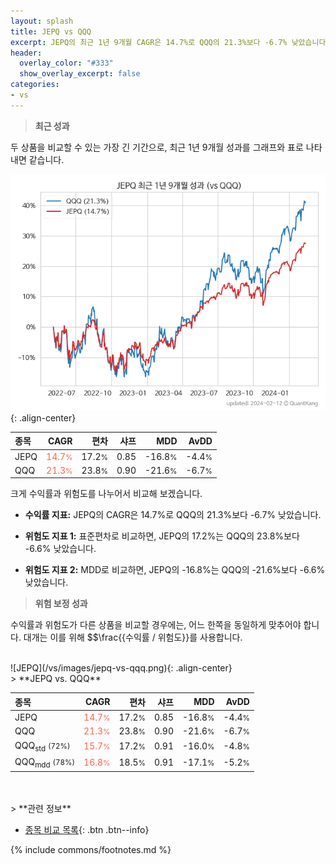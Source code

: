 ```yaml
---
layout: splash
title: JEPQ vs QQQ
excerpt: JEPQ의 최근 1년 9개월 CAGR은 14.7%로 QQQ의 21.3%보다 -6.7% 낮았습니다.
header:
  overlay_color: "#333"
  show_overlay_excerpt: false
categories:
- vs
---
```


> **최근 성과**

두 상품을 비교할 수 있는 가장 긴 기간으로, 최근 1년 9개월 성과를 그래프와 표로 나타내면 같습니다.

![JEPQ](/vs/images/jepq-vs-qqq_dual.png){: .align-center}

| **종목** | **CAGR** | **편차** | **샤프** | **MDD** | **AvDD** |
| :------------ | ------: | -----------: | -------: | ------: | -------: |
| JEPQ | <span style="color: tomato">14.7<small>%</small></span> | 17.2<small>%</small> | 0.85 | -16.8<small>%</small> | -4.4<small>%</small> |
| QQQ | <span style="color: tomato">21.3<small>%</small></span> | 23.8<small>%</small> | 0.90 | -21.6<small>%</small> | -6.7<small>%</small> |

<!-- more -->

크게 수익률과 위험도를 나누어서 비교해 보겠습니다.

- **수익률 지표:** JEPQ의 CAGR은 14.7%로 QQQ의 21.3%보다 -6.7% 낮았습니다.

- **위험도 지표 1:** 표준편차로 비교하면, JEPQ의 17.2%는  QQQ의 23.8%보다 -6.6% 낮았습니다.

- **위험도 지표 2:** MDD로 비교하면, JEPQ의 -16.8%는  QQQ의 -21.6%보다 -6.6% 낮았습니다.

> **위험 보정 성과**

수익률과 위험도가 다른 상품을 비교할 경우에는, 어느 한쪽을 동일하게 맞추어야 합니다. 대개는 이를 위해 $$\frac{{수익률 / 위험도}}를 사용합니다.

<br>
![JEPQ](/vs/images/jepq-vs-qqq.png){: .align-center}

<br>
> **JEPQ vs. QQQ**



| **종목** | **CAGR** | **편차** | **샤프** | **MDD** | **AvDD** |
| :------------ | ------: | -----------: | -------: | ------: | -------: |
| JEPQ | <span style="color: tomato">14.7<small>%</small></span> | 17.2<small>%</small> | 0.85 | -16.8<small>%</small> | -4.4<small>%</small> |
| QQQ | <span style="color: tomato">21.3<small>%</small></span> | 23.8<small>%</small> | 0.90 | -21.6<small>%</small> | -6.7<small>%</small> |
| QQQ<sub>std</sub> <small>(72%)</small> | <span style="color: tomato">15.7<small>%</small></span> | 17.2<small>%</small> | 0.91 | -16.0<small>%</small> | -4.8<small>%</small> |
| QQQ<sub>mdd</sub> <small>(78%)</small> | <span style="color: tomato">16.8<small>%</small></span> | 18.5<small>%</small> | 0.91 | -17.1<small>%</small> | -5.2<small>%</small> |

<br>

<br>
> **관련 정보**

- [종목 비교 목록](/vs/){: .btn .btn--info}

{% include commons/footnotes.md %}